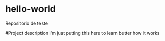 # hello-world
Repositorio de teste

#Project description
I'm just putting this here to learn better how it works
